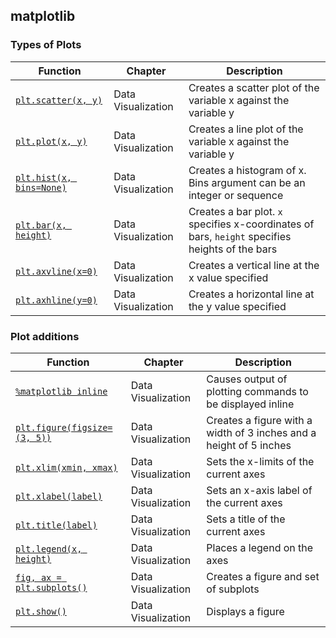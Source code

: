 ## matplotlib

### Types of Plots

| Function                                                                                   | Chapter            | Description                                                                                     |
| ------------------------------------------------------------------------------------------ | ------------------ | ----------------------------------------------------------------------------------------------- |
| [`plt.scatter(x, y)`](https://matplotlib.org/api/_as_gen/matplotlib.pyplot.scatter.html)   | Data Visualization | Creates a scatter plot of the variable x against the variable y                                 |
| [`plt.plot(x, y)`](https://matplotlib.org/api/_as_gen/matplotlib.pyplot.plot.html)         | Data Visualization | Creates a line plot of the variable x against the variable y                                    |
| [`plt.hist(x, bins=None)`](https://matplotlib.org/api/_as_gen/matplotlib.pyplot.hist.html) | Data Visualization | Creates a histogram of x. Bins argument can be an integer or sequence                           |
| [`plt.bar(x, height)`](https://matplotlib.org/api/_as_gen/matplotlib.pyplot.bar.html)      | Data Visualization | Creates a bar plot. `x` specifies x-coordinates of bars, `height` specifies heights of the bars |
| [`plt.axvline(x=0)`](https://matplotlib.org/api/_as_gen/matplotlib.pyplot.axvline.html)    | Data Visualization | Creates a vertical line at the x value specified                                                |
| [`plt.axhline(y=0)`](https://matplotlib.org/api/_as_gen/matplotlib.pyplot.axhline.html)    | Data Visualization | Creates a horizontal line at the y value specified                                              |

### Plot additions

| Function                                                                                         | Chapter            | Description                                                        |
| ------------------------------------------------------------------------------------------------ | ------------------ | ------------------------------------------------------------------ |
| [`%matplotlib inline`](http://ipython.readthedocs.io/en/stable/interactive/plotting.html)        | Data Visualization | Causes output of plotting commands to be displayed inline          |
| [`plt.figure(figsize=(3, 5))`](https://matplotlib.org/api/_as_gen/matplotlib.pyplot.figure.html) | Data Visualization | Creates a figure with a width of 3 inches and a height of 5 inches |
| [`plt.xlim(xmin, xmax)`](https://matplotlib.org/api/_as_gen/matplotlib.pyplot.xlim.html)         | Data Visualization | Sets the x-limits of the current axes                              |
| [`plt.xlabel(label)`](https://matplotlib.org/api/_as_gen/matplotlib.pyplot.xlabel.html)          | Data Visualization | Sets an x-axis label of the current axes                           |
| [`plt.title(label)`](https://matplotlib.org/api/_as_gen/matplotlib.pyplot.title.html)            | Data Visualization | Sets a title of the current axes                                   |
| [`plt.legend(x, height)`](https://matplotlib.org/api/_as_gen/matplotlib.pyplot.legend.html)      | Data Visualization | Places a legend on the axes                                        |
| [`fig, ax = plt.subplots()`](https://matplotlib.org/api/_as_gen/matplotlib.pyplot.subplots.html) | Data Visualization | Creates a figure and set of subplots                               |
| [`plt.show()`](https://matplotlib.org/api/_as_gen/matplotlib.pyplot.show.html)                   | Data Visualization | Displays a figure                                                  |

